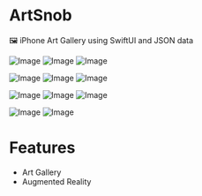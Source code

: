 # ArtSnob

🖼 iPhone Art Gallery using SwiftUI and JSON data

![Image](https://i.imgur.com/lGa4l6el.jpg)
![Image](https://i.imgur.com/P8CvCcEl.jpg)
![Image](https://media.giphy.com/media/WsR16xhSrns7ZDBJiH/giphy.gif)



![Image](https://i.imgur.com/BWa1pKWl.jpg)
![Image](https://media.giphy.com/media/d8R3n0vh6bQePDNAXM/giphy.gif)
![Image](https://media.giphy.com/media/d8ornUDigaylQ8ziRM/giphy.gif)




![Image](https://i.imgur.com/Bi1BwA0l.jpg)
![Image](https://gph.is/g/ajW9OMn)
![Image](https://giphy.com/gifs/YrTCARGoO04ZHg0H9v/html5)




![Image](https://i.imgur.com/TLoUl1Pm.png)
![Image](https://i.imgur.com/5je8ATom.png)

# Features

- Art Gallery
- Augmented Reality 






